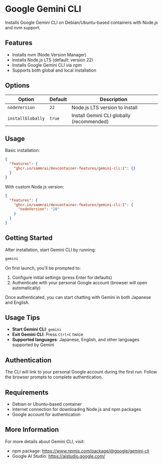 # Google Gemini CLI

Installs Google Gemini CLI on Debian/Ubuntu-based containers with Node.js and nvm support.

## Features

- Installs nvm (Node Version Manager)
- Installs Node.js LTS (default: version 22)
- Installs Google Gemini CLI via npm
- Supports both global and local installation

## Options

| Option | Default | Description |
|--------|---------|-------------|
| `nodeVersion` | `22` | Node.js LTS version to install |
| `installGlobally` | `true` | Install Gemini CLI globally (recommended) |

## Usage

Basic installation:

```json
{
  "features": {
    "ghcr.io/sammrai/devcontainer-features/gemini-cli:1": {}
  }
}
```

With custom Node.js version:

```json
{
  "features": {
    "ghcr.io/sammrai/devcontainer-features/gemini-cli:1": {
      "nodeVersion": "20"
    }
  }
}
```

## Getting Started

After installation, start Gemini CLI by running:

```bash
gemini
```

On first launch, you'll be prompted to:
1. Configure initial settings (press Enter for defaults)
2. Authenticate with your personal Google account (browser will open automatically)

Once authenticated, you can start chatting with Gemini in both Japanese and English.

## Usage Tips

- **Start Gemini CLI**: `gemini`
- **Exit Gemini CLI**: Press `Ctrl+C` twice
- **Supported languages**: Japanese, English, and other languages supported by Gemini

## Authentication

The CLI will link to your personal Google account during the first run. Follow the browser prompts to complete authentication.

## Requirements

- Debian or Ubuntu-based container
- Internet connection for downloading Node.js and npm packages
- Google account for authentication

## More Information

For more details about Gemini CLI, visit:
- npm package: https://www.npmjs.com/package/@google/gemini-cli
- Google AI Studio: https://aistudio.google.com/
